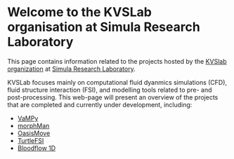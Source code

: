 # Welcome to the KVSLab organisation at Simula Research Laboratory

This page contains information related to the projects hosted by the [KVSlab organization](https://github.com/KVSlab) at [Simula Research Laboratory](https://www.simula.no/).

KVSLab focuses mainly on computational fluid dyanmics simulations (CFD), fluid structure interaction (FSI), and modelling tools related to pre- and post-processing. 
This web-page will present an overview of the projects that are completed and currently under development, including:

- [VaMPy](https://github.com/KVSlab/vampy)
- [morphMan](https://github.com/KVSlab/morphman)
- [OasisMove](https://github.com/KVSlab/oasismove)
- [TurtleFSI](https://github.com/KVSlab/turtlefsi)
- [Bloodflow 1D](https://github.com/KVSlab/bloodflow)
